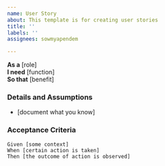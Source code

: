 ```yaml
---
name: User Story
about: This template is for creating user stories
title: ''
labels: ''
assignees: sowmyapendem

---
```


**As a** [role]  
**I need** [function]  
**So that** [benefit]  
   
### Details and Assumptions
* [document what you know]
   
### Acceptance Criteria  
   
```gherkin
Given [some context]
When [certain action is taken]
Then [the outcome of action is observed]
```
